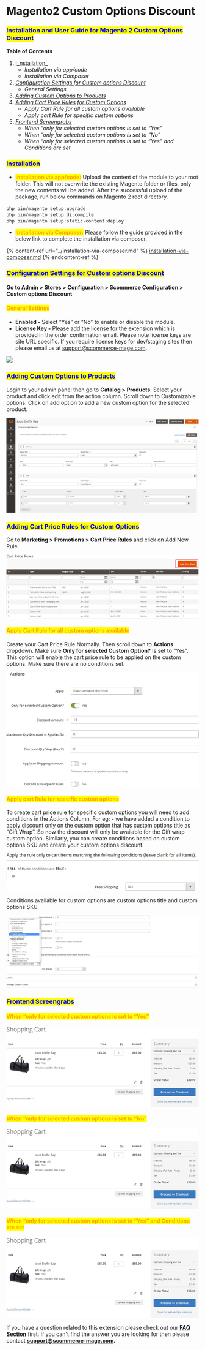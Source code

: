 # Magento2 Custom Options Discount

### <mark style="color:blue;">Installation and User Guide for Magento 2 Custom Options Discount</mark>

**Table of Contents**

1. [I_nstallation_ ](magento2-custom-options-discount.md#bookmark0)
   * _Installation via app/code_&#x20;
   * _Installation via Composer_
2. [_Configuration Settings for Custom options Discount_ ](magento2-custom-options-discount.md#bookmark3)
   * _General Settings_&#x20;
3. [_Adding Custom Options to Products_](magento2-custom-options-discount.md#bookmark5)
4. [_Adding Cart Price Rules for Custom Options_ ](magento2-custom-options-discount.md#bookmark6)
   * _Apply Cart Rule for all custom options available_&#x20;
   * _Apply cart Rule for specific custom options_&#x20;
5. [_Frontend Screengrabs_ ](magento2-custom-options-discount.md#bookmark9)
   * _When “only for selected custom options is set to “Yes”_&#x20;
   * _When “only for selected custom options is set to “No”_&#x20;
   * _When “only for selected custom options is set to “Yes” and Conditions are set_&#x20;

### <mark style="color:blue;">Installation</mark> <a href="#bookmark0" id="bookmark0"></a>

* <mark style="color:orange;">**Installation via app/code:**</mark> Upload the content of the module to your root folder. This will not overwrite the existing Magento folder or files, only the new contents will be added. After the successful upload of the package, run below commands on Magento 2 root directory.

```
php bin/magento setup:upgrade
php bin/magento setup:di:compile
php bin/magento setup:static-content:deploy
```

* <mark style="color:orange;">**Installation via Composer:**</mark> Please follow the guide provided in the below link to complete the installation via composer.

{% content-ref url="../installation-via-composer.md" %}
[installation-via-composer.md](../installation-via-composer.md)
{% endcontent-ref %}

### <mark style="color:blue;">Configuration Settings for Custom options Discount</mark> <a href="#bookmark3" id="bookmark3"></a>

#### Go to Admin > Stores > Configuration > Scommerce Configuration > Custom options Discount

#### <mark style="color:orange;">General Settings</mark> <a href="#bookmark4" id="bookmark4"></a>

* **Enabled -** Select “Yes” or “No” to enable or disable the module.
* **License Key -** Please add the license for the extension which is provided in the order confirmation email. Please note license keys are site URL specific. If you require license keys for dev/staging sites then please email us at [support@scommerce-mage.com](mailto:support@scommerce-mage.com).

![](../../.gitbook/assets/customoptions\_general.png)

### <mark style="color:blue;">Adding Custom Options to Products</mark> <a href="#bookmark5" id="bookmark5"></a>

Login to your admin panel then go to **Catalog > Products**. Select your product and click edit from the action column. Scroll down to Customizable options. Click on add option to add a new custom option for the selected product.

![](../../.gitbook/assets/customoptions1.png)

### <mark style="color:blue;">Adding Cart Price Rules for Custom Options</mark> <a href="#bookmark6" id="bookmark6"></a>

Go to **Marketing > Promotions > Cart Price Rules** and click on Add New Rule.

![](../../.gitbook/assets/customoptions2.png)

#### <mark style="color:orange;">Apply Cart Rule for all custom options available</mark> <a href="#bookmark7" id="bookmark7"></a>

Create your Cart Price Rule Normally. Then scroll down to **Actions** dropdown. Make sure **Only for selected Custom Option?** Is set to “Yes”. This option will enable the cart price rule to be applied on the custom options. Make sure there are no conditions set.

![](<../../.gitbook/assets/4 (60)>)

#### <mark style="color:orange;">Apply cart Rule for specific custom options</mark> <a href="#bookmark8" id="bookmark8"></a>

To create cart price rule for specific custom options you will need to add conditions in the Actions Column. For eg: - we have added a condition to apply discount only on the custom option that has custom options title as “Gift Wrap”. So now the discount will only be available for the Gift wrap custom option. Similarly, you can create conditions based on custom options SKU and create your custom options discount.

![](<../../.gitbook/assets/5 (58)>)

Conditions available for custom options are custom options title and custom options SKU.

![](<../../.gitbook/assets/6 (8)>)

### <mark style="color:blue;">Frontend Screengrabs</mark> <a href="#bookmark9" id="bookmark9"></a>

#### <mark style="color:orange;">When “only for selected custom options is set to “Yes”</mark> <a href="#bookmark10" id="bookmark10"></a>

![](../../.gitbook/assets/customoptions3.png)

#### <mark style="color:orange;">When “only for selected custom options is set to “No”</mark> <a href="#bookmark11" id="bookmark11"></a>

![](../../.gitbook/assets/customoptions4.png)

#### <mark style="color:orange;">When “only for selected custom options is set to “Yes” and Conditions are set</mark> <a href="#bookmark12" id="bookmark12"></a>

![](../../.gitbook/assets/customoptions5.png)

If you have a question related to this extension please check out our [**FAQ Section**](magento2-custom-options-discount.md#installation-and-user-guide-for-magento-2-custom-options-discount) first. If you can't find the answer you are looking for then please contact [**support@scommerce-mage.com**](mailto:core@scommerce-mage.com)**.**
